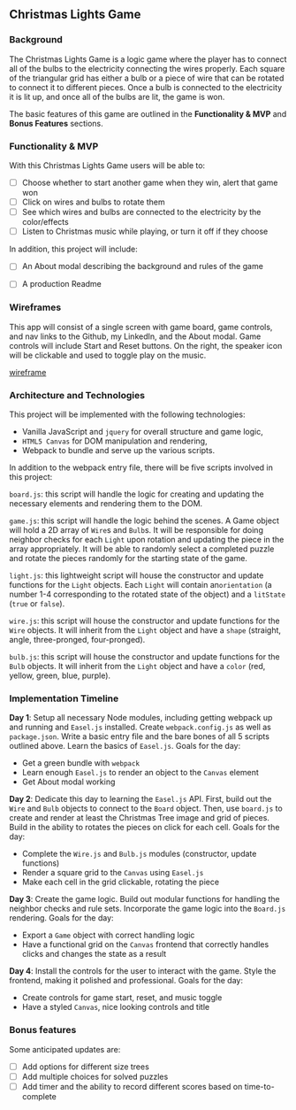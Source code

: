 ## Christmas Lights Game

### Background

The Christmas Lights Game is a logic game where the player has to connect all of the bulbs to the electricity connecting the wires properly. Each square of the triangular grid has either a bulb or a piece of wire that can be rotated to connect it to different pieces. Once a bulb is connected to the electricity it is lit up, and once all of the bulbs are lit, the game is won.

The basic features of this game are outlined in the **Functionality & MVP** and **Bonus Features** sections.  


### Functionality & MVP  

With this Christmas Lights Game users will be able to:

- [ ] Choose whether to start another game when they win, alert that game won
- [ ] Click on wires and bulbs to rotate them
- [ ] See which wires and bulbs are connected to the electricity by the color/effects
- [ ] Listen to Christmas music while playing, or turn it off if they choose

In addition, this project will include:

- [ ] An About modal describing the background and rules of the game
- [ ] A production Readme


### Wireframes

This app will consist of a single screen with game board, game controls, and nav links to the Github, my LinkedIn, and the About modal. Game controls will include Start and Reset buttons. On the right, the speaker icon will be clickable and used to toggle play on the music.

[wireframe](docs/wireframe.png)


### Architecture and Technologies

This project will be implemented with the following technologies:

- Vanilla JavaScript and `jquery` for overall structure and game logic,
- `HTML5 Canvas` for DOM manipulation and rendering,
- Webpack to bundle and serve up the various scripts.

In addition to the webpack entry file, there will be five scripts involved in this project:

`board.js`: this script will handle the logic for creating and updating the necessary elements and rendering them to the DOM.

`game.js`: this script will handle the logic behind the scenes.  A Game object will hold a 2D array of `Wire`s and `Bulb`s.  It will be responsible for doing neighbor checks for each `Light` upon rotation and updating the piece in the array appropriately. It will be able to randomly select a completed puzzle and rotate the pieces randomly for the starting state of the game.

`light.js`: this lightweight script will house the constructor and update functions for the `Light` objects.  Each `Light` will contain an`orientation` (a number 1-4 corresponding to the rotated state of the object) and a `litState` (`true` or `false`).

`wire.js`: this script will house the constructor and update functions for the `Wire` objects. It will inherit from the `Light` object and have a `shape` (straight, angle, three-pronged, four-pronged).

`bulb.js`: this script will house the constructor and update functions for the `Bulb` objects.  It will inherit from the `Light` object and have a `color` (red, yellow, green, blue, purple).


### Implementation Timeline

**Day 1**: Setup all necessary Node modules, including getting webpack up and running and `Easel.js` installed.  Create `webpack.config.js` as well as `package.json`.  Write a basic entry file and the bare bones of all 5 scripts outlined above.  Learn the basics of `Easel.js`.  Goals for the day:

- Get a green bundle with `webpack`
- Learn enough `Easel.js` to render an object to the `Canvas` element
- Get About modal working

**Day 2**: Dedicate this day to learning the `Easel.js` API.  First, build out the `Wire` and `Bulb` objects to connect to the `Board` object.  Then, use `board.js` to create and render at least the Christmas Tree image and grid of pieces.  Build in the ability to rotates the pieces on click for each cell.  Goals for the day:

- Complete the `Wire.js` and `Bulb.js` modules (constructor, update functions)
- Render a square grid to the `Canvas` using `Easel.js`
- Make each cell in the grid clickable, rotating the piece

**Day 3**: Create the game logic.  Build out modular functions for handling the neighbor checks and rule sets.  Incorporate the game logic into the `Board.js` rendering.  Goals for the day:

- Export a `Game` object with correct handling logic
- Have a functional grid on the `Canvas` frontend that correctly handles clicks and changes the state as a result

**Day 4**: Install the controls for the user to interact with the game.  Style the frontend, making it polished and professional.  Goals for the day:

- Create controls for game start, reset, and music toggle
- Have a styled `Canvas`, nice looking controls and title


### Bonus features

Some anticipated updates are:

- [ ] Add options for different size trees
- [ ] Add multiple choices for solved puzzles
- [ ] Add timer and the ability to record different scores based on time-to-complete
